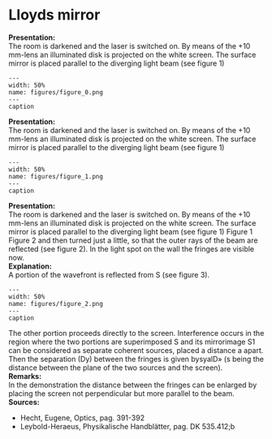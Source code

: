 # Lloyds mirror 
     
<b> Presentation: </b>  
 The room is darkened and the laser is switched on. By means of the +10 mm-lens an illuminated disk is projected on the white screen. The surface mirror is placed parallel to the diverging light beam (see figure 1)       
```{figure} figures/figure_0.png  
---  
width: 50%  
name: figures/figure_0.png  
---  
caption  
``` 
     
<b> Presentation: </b>  
 The room is darkened and the laser is switched on. By means of the +10 mm-lens an illuminated disk is projected on the white screen. The surface mirror is placed parallel to the diverging light beam (see figure 1)     
```{figure} figures/figure_1.png  
---  
width: 50%  
name: figures/figure_1.png  
---  
caption  
``` 
     
<b> Presentation: </b>  
 The room is darkened and the laser is switched on. By means of the +10 mm-lens an illuminated disk is projected on the white screen. The surface mirror is placed parallel to the diverging light beam (see figure 1)     Figure 1 Figure 2  and then turned just a little, so that the outer rays of the beam are reflected (see figure 2). In the light spot on the wall the fringes are visible now.    
<b> Explanation: </b>  
 A portion of the wavefront is reflected from S (see figure 3).      
```{figure} figures/figure_2.png  
---  
width: 50%  
name: figures/figure_2.png  
---  
caption  
``` 
 The other portion proceeds directly to the screen. Interference occurs in the region where the two portions are superimposed S and its mirrorimage S1 can be considered as separate coherent sources, placed a distance a apart. Then the separation (Dy) between the fringes is given bysyalD» (s being the distance between the plane of the two sources and the screen).    
<b> Remarks: </b>  
 In the demonstration the distance between the fringes can be enlarged by placing the screen not perpendicular but more parallel to the beam.    
<b> Sources: </b>  
 
 *  Hecht, Eugene, Optics, pag. 391-392 
 *  Leybold-Heraeus, Physikalische Handblätter, pag. DK 535.412;b
  